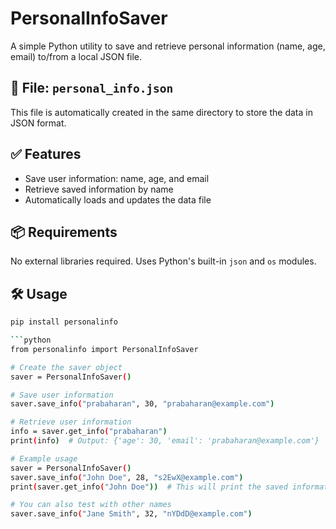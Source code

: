 # PersonalInfoSaver

A simple Python utility to save and retrieve personal information (name, age, email) to/from a local JSON file.

## 📁 File: `personal_info.json`
This file is automatically created in the same directory to store the data in JSON format.

## ✅ Features
- Save user information: name, age, and email
- Retrieve saved information by name
- Automatically loads and updates the data file

## 📦 Requirements
No external libraries required. Uses Python's built-in `json` and `os` modules.

## 🛠️ Usage

```bash
pip install personalinfo

```python
from personalinfo import PersonalInfoSaver

# Create the saver object
saver = PersonalInfoSaver()

# Save user information
saver.save_info("prabaharan", 30, "prabaharan@example.com")

# Retrieve user information
info = saver.get_info("prabaharan")
print(info)  # Output: {'age': 30, 'email': 'prabaharan@example.com'}

# Example usage
saver = PersonalInfoSaver()
saver.save_info("John Doe", 28, "s2EwX@example.com")
print(saver.get_info("John Doe"))  # This will print the saved information for "John Doe"

# You can also test with other names
saver.save_info("Jane Smith", 32, "nYDdD@example.com")
```
